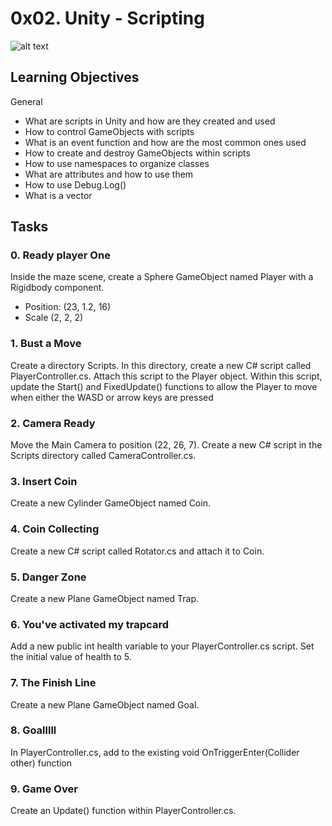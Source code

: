 # 0x02. Unity - Scripting

![alt text](https://docs.unity3d.com/uploads/Main/ScriptingIntroPic.jpg)

## Learning Objectives

General

- What are scripts in Unity and how are they created and used
- How to control GameObjects with scripts
- What is an event function and how are the most common ones used
- How to create and destroy GameObjects within scripts
- How to use namespaces to organize classes
- What are attributes and how to use them
- How to use Debug.Log()
- What is a vector

## Tasks

### 0. Ready player One
Inside the maze scene, create a Sphere GameObject named Player with a Rigidbody component.

- Position: (23, 1.2, 16)
- Scale (2, 2, 2)

### 1. Bust a Move
Create a directory Scripts. In this directory, create a new C# script called PlayerController.cs. Attach this script to the Player object. Within this script, update the Start() and FixedUpdate() functions to allow the Player to move when either the WASD or arrow keys are pressed

### 2. Camera Ready
Move the Main Camera to position (22, 26, 7). Create a new C# script in the Scripts directory called CameraController.cs.

### 3. Insert Coin
Create a new Cylinder GameObject named Coin.

### 4. Coin Collecting
Create a new C# script called Rotator.cs and attach it to Coin.

### 5. Danger Zone
Create a new Plane GameObject named Trap.

### 6. You've activated my trapcard
Add a new public int health variable to your PlayerController.cs script. Set the initial value of health to 5.

### 7. The Finish Line
Create a new Plane GameObject named Goal.

### 8. Goalllll
In PlayerController.cs, add to the existing void OnTriggerEnter(Collider other) function

### 9. Game Over
Create an Update() function within PlayerController.cs.
